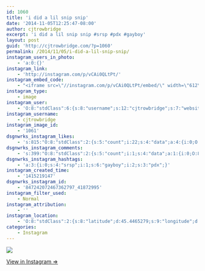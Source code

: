 ```yaml
---
id: 1060
title: 'i did a lil snip snip'
date: '2014-11-05T12:25:47-08:00'
author: cjtrowbridge
excerpt: 'i did a lil snip snip #srsp #pdx #gayboy'
layout: post
guid: 'http://cjtrowbridge.com/?p=1060'
permalink: /2014/11/05/i-did-a-lil-snip-snip/
instagram_users_in_photo:
    - 'a:0:{}'
instagram_link:
    - 'http://instagram.com/p/vCAi0QLtPt/'
instagram_embed_code:
    - "<iframe src=\"//instagram.com/p/vCAi0QLtPt/embed/\" width=\"612\" height=\"710\" frameborder=\"0\" scrolling=\"no\" allowtransparency=\"true\"></iframe>\n"
instagram_type:
    - image
instagram_user:
    - 'O:8:"stdClass":6:{s:8:"username";s:12:"cjtrowbridge";s:7:"website";s:0:"";s:15:"profile_picture";s:103:"https://igcdn-photos-f-a.akamaihd.net/hphotos-ak-xpa1/t51.2885-19/925559_452430704897917_67836701_a.jpg";s:9:"full_name";s:13:"CJ Trowbridge";s:3:"bio";s:0:"";s:2:"id";s:8:"41872995";}'
instagram_username:
    - cjtrowbridge
instagram_image_id:
    - '1061'
dsgnwrks_instagram_likes:
    - 's:815:"O:8:"stdClass":2:{s:5:"count";i:22;s:4:"data";a:4:{i:0;O:8:"stdClass":4:{s:8:"username";s:9:"enton_986";s:15:"profile_picture";s:107:"https://igcdn-photos-b-a.akamaihd.net/hphotos-ak-xfa1/t51.2885-19/10802836_655169454595553_1032948528_a.jpg";s:2:"id";s:9:"256165073";s:9:"full_name";s:27:"Boy_it.     Kik   enton_986";}i:1;O:8:"stdClass":4:{s:8:"username";s:12:"ninja_red_11";s:15:"profile_picture";s:85:"https://instagramimages-a.akamaihd.net/profiles/profile_185432723_75sq_1340421499.jpg";s:2:"id";s:9:"185432723";s:9:"full_name";s:15:"Davide Dusseaux";}i:2;O:8:"stdClass":4:{s:8:"username";s:14:"heartbreakadam";s:15:"profile_picture";s:106:"https://igcdn-photos-e-a.akamaihd.net/hphotos-ak-xpa1/t51.2885-19/1538380_608071445961332_1561975585_a.jpg";s:2:"id";s:9:"224590909";s:9:"full_name";s:25:"Adam Shachar ";'
dsgnwrks_instagram_comments:
    - 's:399:"O:8:"stdClass":2:{s:5:"count";i:1;s:4:"data";a:1:{i:0;O:8:"stdClass":4:{s:12:"created_time";s:10:"1415219665";s:4:"text";s:7:"Fadeeee";s:4:"from";O:8:"stdClass":4:{s:8:"username";s:14:"heartbreakadam";s:15:"profile_picture";s:106:"https://igcdn-photos-e-a.akamaihd.net/hphotos-ak-xpa1/t51.2885-19/1538380_608071445961332_1561975585_a.jpg";s:2:"id";s:9:"224590909";s:9:"full_name";s:25:"Adam Shachar ";'
dsgnwrks_instagram_hashtags:
    - 'a:3:{i:0;s:4:"srsp";i:1;s:6:"gayboy";i:2;s:3:"pdx";}'
instagram_created_time:
    - '1415219147'
dsgnwrks_instagram_id:
    - '847242072467362797_41872995'
instagram_filter_used:
    - Normal
instagram_attribution:
    - ''
instagram_location:
    - 'O:8:"stdClass":2:{s:8:"latitude";d:45.4465279;s:9:"longitude";d:-122.6259427;}'
categories:
    - Instagram
---
```


[![](http://blog.cjtrowbridge.com/wp-content/uploads/2014/11/10747895_739438386104376_1866542930_n2.jpg)](http://instagram.com/p/vCAi0QLtPt/)

[View in Instagram ⇒](http://instagram.com/p/vCAi0QLtPt/)